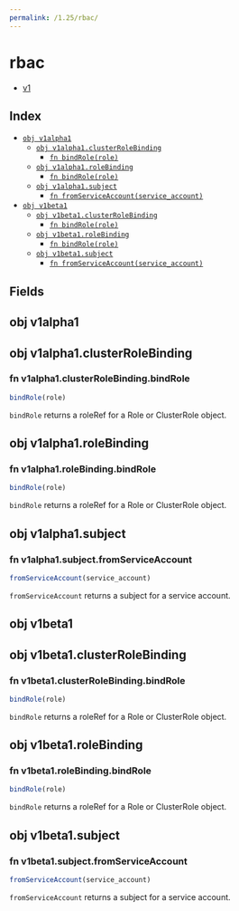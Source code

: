 ```yaml
---
permalink: /1.25/rbac/
---
```


# rbac



* [v1](v1/index.md)

## Index

* [`obj v1alpha1`](#obj-v1alpha1)
  * [`obj v1alpha1.clusterRoleBinding`](#obj-v1alpha1clusterrolebinding)
    * [`fn bindRole(role)`](#fn-v1alpha1clusterrolebindingbindrole)
  * [`obj v1alpha1.roleBinding`](#obj-v1alpha1rolebinding)
    * [`fn bindRole(role)`](#fn-v1alpha1rolebindingbindrole)
  * [`obj v1alpha1.subject`](#obj-v1alpha1subject)
    * [`fn fromServiceAccount(service_account)`](#fn-v1alpha1subjectfromserviceaccount)
* [`obj v1beta1`](#obj-v1beta1)
  * [`obj v1beta1.clusterRoleBinding`](#obj-v1beta1clusterrolebinding)
    * [`fn bindRole(role)`](#fn-v1beta1clusterrolebindingbindrole)
  * [`obj v1beta1.roleBinding`](#obj-v1beta1rolebinding)
    * [`fn bindRole(role)`](#fn-v1beta1rolebindingbindrole)
  * [`obj v1beta1.subject`](#obj-v1beta1subject)
    * [`fn fromServiceAccount(service_account)`](#fn-v1beta1subjectfromserviceaccount)

## Fields

## obj v1alpha1



## obj v1alpha1.clusterRoleBinding



### fn v1alpha1.clusterRoleBinding.bindRole

```ts
bindRole(role)
```

`bindRole` returns a roleRef for a Role or ClusterRole object.

## obj v1alpha1.roleBinding



### fn v1alpha1.roleBinding.bindRole

```ts
bindRole(role)
```

`bindRole` returns a roleRef for a Role or ClusterRole object.

## obj v1alpha1.subject



### fn v1alpha1.subject.fromServiceAccount

```ts
fromServiceAccount(service_account)
```

`fromServiceAccount` returns a subject for a service account.

## obj v1beta1



## obj v1beta1.clusterRoleBinding



### fn v1beta1.clusterRoleBinding.bindRole

```ts
bindRole(role)
```

`bindRole` returns a roleRef for a Role or ClusterRole object.

## obj v1beta1.roleBinding



### fn v1beta1.roleBinding.bindRole

```ts
bindRole(role)
```

`bindRole` returns a roleRef for a Role or ClusterRole object.

## obj v1beta1.subject



### fn v1beta1.subject.fromServiceAccount

```ts
fromServiceAccount(service_account)
```

`fromServiceAccount` returns a subject for a service account.